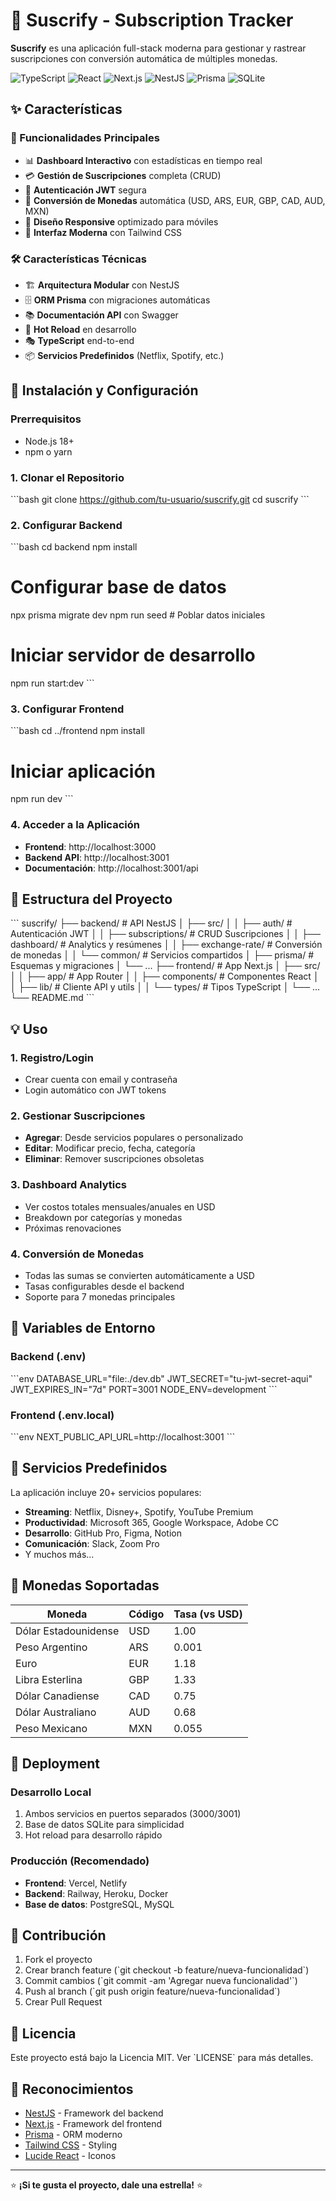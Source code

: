 # 🚀 Suscrify - Subscription Tracker

**Suscrify** es una aplicación full-stack moderna para gestionar y rastrear suscripciones con conversión automática de múltiples monedas.

![TypeScript](https://img.shields.io/badge/TypeScript-007ACC?style=flat&logo=typescript&logoColor=white)
![React](https://img.shields.io/badge/React-61DAFB?style=flat&logo=react&logoColor=black)
![Next.js](https://img.shields.io/badge/Next.js-000000?style=flat&logo=next.js&logoColor=white)
![NestJS](https://img.shields.io/badge/NestJS-E0234E?style=flat&logo=nestjs&logoColor=white)
![Prisma](https://img.shields.io/badge/Prisma-2D3748?style=flat&logo=prisma&logoColor=white)
![SQLite](https://img.shields.io/badge/SQLite-07405E?style=flat&logo=sqlite&logoColor=white)

## ✨ Características

### 🎯 Funcionalidades Principales
- 📊 **Dashboard Interactivo** con estadísticas en tiempo real
- 💳 **Gestión de Suscripciones** completa (CRUD)
- 🔐 **Autenticación JWT** segura
- 💱 **Conversión de Monedas** automática (USD, ARS, EUR, GBP, CAD, AUD, MXN)
- 📱 **Diseño Responsive** optimizado para móviles
- 🎨 **Interfaz Moderna** con Tailwind CSS

### 🛠 Características Técnicas
- 🏗️ **Arquitectura Modular** con NestJS
- 🗄️ **ORM Prisma** con migraciones automáticas
- 📚 **Documentación API** con Swagger
- 🔄 **Hot Reload** en desarrollo
- 🎭 **TypeScript** end-to-end
- 📦 **Servicios Predefinidos** (Netflix, Spotify, etc.)

## 🚀 Instalación y Configuración

### Prerrequisitos
- Node.js 18+ 
- npm o yarn

### 1. Clonar el Repositorio
\`\`\`bash
git clone https://github.com/tu-usuario/suscrify.git
cd suscrify
\`\`\`

### 2. Configurar Backend
\`\`\`bash
cd backend
npm install

# Configurar base de datos
npx prisma migrate dev
npm run seed  # Poblar datos iniciales

# Iniciar servidor de desarrollo
npm run start:dev
\`\`\`

### 3. Configurar Frontend
\`\`\`bash
cd ../frontend
npm install

# Iniciar aplicación
npm run dev
\`\`\`

### 4. Acceder a la Aplicación
- **Frontend**: http://localhost:3000
- **Backend API**: http://localhost:3001
- **Documentación**: http://localhost:3001/api

## 📁 Estructura del Proyecto

\`\`\`
suscrify/
├── backend/                 # API NestJS
│   ├── src/
│   │   ├── auth/           # Autenticación JWT
│   │   ├── subscriptions/  # CRUD Suscripciones
│   │   ├── dashboard/      # Analytics y resúmenes
│   │   ├── exchange-rate/  # Conversión de monedas
│   │   └── common/         # Servicios compartidos
│   ├── prisma/             # Esquemas y migraciones
│   └── ...
├── frontend/               # App Next.js
│   ├── src/
│   │   ├── app/           # App Router
│   │   ├── components/    # Componentes React
│   │   ├── lib/          # Cliente API y utils
│   │   └── types/        # Tipos TypeScript
│   └── ...
└── README.md
\`\`\`

## 💡 Uso

### 1. Registro/Login
- Crear cuenta con email y contraseña
- Login automático con JWT tokens

### 2. Gestionar Suscripciones
- **Agregar**: Desde servicios populares o personalizado
- **Editar**: Modificar precio, fecha, categoría
- **Eliminar**: Remover suscripciones obsoletas

### 3. Dashboard Analytics
- Ver costos totales mensuales/anuales en USD
- Breakdown por categorías y monedas
- Próximas renovaciones

### 4. Conversión de Monedas
- Todas las sumas se convierten automáticamente a USD
- Tasas configurables desde el backend
- Soporte para 7 monedas principales

## 🔧 Variables de Entorno

### Backend (.env)
\`\`\`env
DATABASE_URL="file:./dev.db"
JWT_SECRET="tu-jwt-secret-aqui"
JWT_EXPIRES_IN="7d"
PORT=3001
NODE_ENV=development
\`\`\`

### Frontend (.env.local)
\`\`\`env
NEXT_PUBLIC_API_URL=http://localhost:3001
\`\`\`

## 🌟 Servicios Predefinidos

La aplicación incluye 20+ servicios populares:
- **Streaming**: Netflix, Disney+, Spotify, YouTube Premium
- **Productividad**: Microsoft 365, Google Workspace, Adobe CC
- **Desarrollo**: GitHub Pro, Figma, Notion
- **Comunicación**: Slack, Zoom Pro
- Y muchos más...

## 💱 Monedas Soportadas

| Moneda | Código | Tasa (vs USD) |
|--------|--------|---------------|
| Dólar Estadounidense | USD | 1.00 |
| Peso Argentino | ARS | 0.001 |
| Euro | EUR | 1.18 |
| Libra Esterlina | GBP | 1.33 |
| Dólar Canadiense | CAD | 0.75 |
| Dólar Australiano | AUD | 0.68 |
| Peso Mexicano | MXN | 0.055 |

## 🚀 Deployment

### Desarrollo Local
1. Ambos servicios en puertos separados (3000/3001)
2. Base de datos SQLite para simplicidad
3. Hot reload para desarrollo rápido

### Producción (Recomendado)
- **Frontend**: Vercel, Netlify
- **Backend**: Railway, Heroku, Docker
- **Base de datos**: PostgreSQL, MySQL

## 🤝 Contribución

1. Fork el proyecto
2. Crear branch feature (\`git checkout -b feature/nueva-funcionalidad\`)
3. Commit cambios (\`git commit -am 'Agregar nueva funcionalidad'\`)
4. Push al branch (\`git push origin feature/nueva-funcionalidad\`)
5. Crear Pull Request

## 📄 Licencia

Este proyecto está bajo la Licencia MIT. Ver \`LICENSE\` para más detalles.

## 🙏 Reconocimientos

- [NestJS](https://nestjs.com/) - Framework del backend
- [Next.js](https://nextjs.org/) - Framework del frontend  
- [Prisma](https://prisma.io/) - ORM moderno
- [Tailwind CSS](https://tailwindcss.com/) - Styling
- [Lucide React](https://lucide.dev/) - Iconos

---

⭐ **¡Si te gusta el proyecto, dale una estrella!** ⭐
